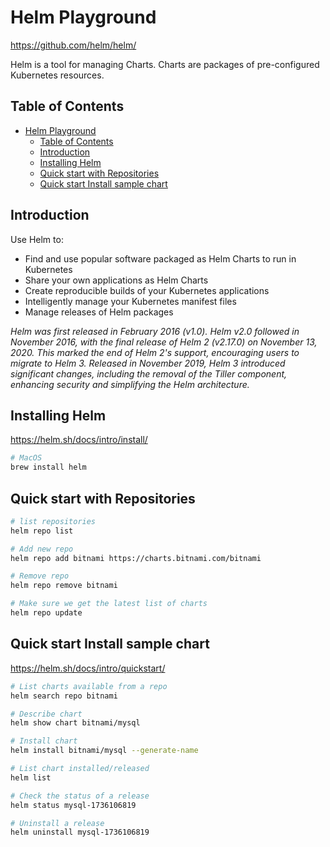 # Helm Playground

https://github.com/helm/helm/

Helm is a tool for managing Charts. Charts are packages of pre-configured Kubernetes resources.

## Table of Contents
- [Helm Playground](#helm-playground)
  - [Table of Contents](#table-of-contents)
  - [Introduction](#introduction)
  - [Installing Helm](#installing-helm)
  - [Quick start with Repositories](#quick-start-with-repositories)
  - [Quick start Install sample chart](#quick-start-install-sample-chart)

## Introduction

Use Helm to:
* Find and use popular software packaged as Helm Charts to run in Kubernetes
* Share your own applications as Helm Charts
* Create reproducible builds of your Kubernetes applications
* Intelligently manage your Kubernetes manifest files
* Manage releases of Helm packages

*Helm was first released in February 2016 (v1.0). Helm v2.0 followed in November 2016, with the final release of Helm 2 (v2.17.0) on November 13, 2020. This marked the end of Helm 2's support, encouraging users to migrate to Helm 3. Released in November 2019, Helm 3 introduced significant changes, including the removal of the Tiller component, enhancing security and simplifying the Helm architecture.*

## Installing Helm
https://helm.sh/docs/intro/install/

```bash
# MacOS
brew install helm
```

## Quick start with Repositories
```bash
# list repositories
helm repo list

# Add new repo
helm repo add bitnami https://charts.bitnami.com/bitnami

# Remove repo
helm repo remove bitnami

# Make sure we get the latest list of charts
helm repo update
```

## Quick start Install sample chart
https://helm.sh/docs/intro/quickstart/

```bash
# List charts available from a repo
helm search repo bitnami

# Describe chart
helm show chart bitnami/mysql

# Install chart
helm install bitnami/mysql --generate-name

# List chart installed/released
helm list

# Check the status of a release
helm status mysql-1736106819

# Uninstall a release
helm uninstall mysql-1736106819
```